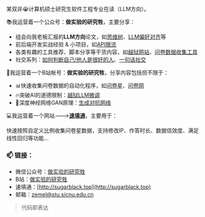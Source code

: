 某双非😭计算机硕士研究生软件工程专业在读（LLM方向）。

📚我运营着一个公众号：**做实验的研究牲**，主要分享：

- 组会向我老板汇报的**LLM方向**论文，如[思维树](https://mp.weixin.qq.com/s/0EPIIPaJIUi5dgz-JolXFg)、[LLM偏好对齐](https://mp.weixin.qq.com/s/_YkRENikoSKvhyeoFjOdOA)等
- 前后端开发实战经验 & 小项目，如[API限流](https://mp.weixin.qq.com/s/djI7ECb3_lcM57GQQAXorg)
- 各类有趣的工具推荐、脚本分享等干货内容，如[越狱网站](https://mp.weixin.qq.com/s/T6nWKRYW1BpEFJbeaSTbpg)、[问卷数据收集工具](https://mp.weixin.qq.com/s/d8yj5hXzOYpxZEPEE0coGw)
- 社交系列：[如何判断自己/他人是很好的人](https://mp.weixin.qq.com/s/91FtaLBIMaPVpKzhI_gcyQ)、[一句话社交](https://mp.weixin.qq.com/s/Ft7cpiyVcYkn_VLC1bKbJQ)

🤗我运营着一个B站帐号：**做实验的研究牲**，分享内容包括但不限于：

- 📊快速收集问卷数据的自动化程序，如[问卷星](https://space.bilibili.com/29109990/lists/1340503)、[问卷网](https://www.bilibili.com/video/BV16qjJz2ELe)
- 🔥突破AI的道德限制：[越狱LLM微调](https://www.bilibili.com/video/BV1zSJgztEKG)
- 🤖深度神经网络GAN原理：[生成对抗网络](https://www.bilibili.com/video/BV1kprDYsEUs)


💻我运营着一个网站--->[**速填通**](http://sugarblack.top)，主要用于：

快速按照自定义比例收集问卷星数据，支持修改IP、作答时长、数据信效度、满足线性回归等功能...


### 📫 链接：
- 微信公众号：[做实验的研究牲](https://mp.weixin.qq.com/s/iluh6THakUs8ygbphwVJ1Q)
- B站：[做实验的研究牲](https://space.bilibili.com/29109990)
- 速填通：[http://sugarblack.top](http://sugarblack.top)
- 邮箱：zemel@stu.sicnu.edu.cn

> 代码即表达
